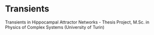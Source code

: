 # Transients
Transients in Hippocampal Attractor Networks - Thesis Project, M.Sc. in Physics of Complex Systems (University of Turin)
